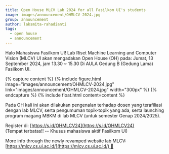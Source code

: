 ```yaml
---
title: Open House MLCV Lab 2024 for all Fasilkom UI's students
image: images/announcement/OHMLCV-2024.jpg
group: announcement 
author: laksmita-rahadianti
tags:
  - open house
  - announcement
---
```


<!-- excerpt start -->
Halo Mahasiswa Fasilkom UI!
Lab Riset Machine Learning and Computer Vision (MLCV) UI akan mengadakan Open House (OH) pada:
Jumat, 13 September 2024, jam 13.30 ~ 15.30
Di AULA Gedung B (Gedung Lama) Fasilkom UI.
<!-- excerpt end -->

{% capture content %}
{% include figure.html image="images/announcement/OHMLCV-2024.jpg" link="images/announcement/OHMLCV-2024.jpg" width="300px" %}
{% endcapture %}
{% include float.html content=content %}

Pada OH kali ini akan dilakukan pengenalan terhadap dosen yang terafiliasi dengan lab MLCV, serta pengumuman topik-topik yang ada, serta launching program magang MBKM di lab MLCV (untuk semester Genap 2024/2025).

Register di: [https://s.id/OHMLCV24](https://s.id/OHMLCV24) (Tempat terbatas!! -- Khusus mahasiswa aktif Fasilkom UI)

More info through the newly revamped website lab MLCV: [https://mlcv.cs.ui.ac.id/](https://mlcv.cs.ui.ac.id/) 🤖
